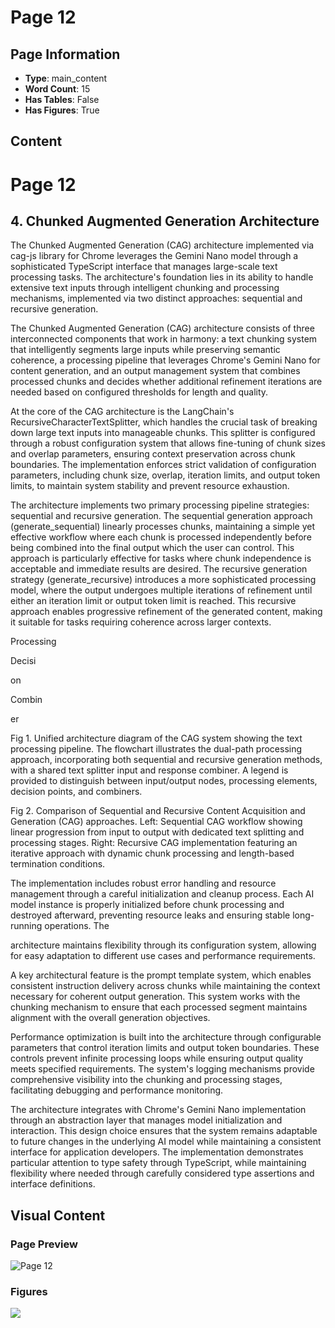 # Page 12

## Page Information

- **Type**: main_content
- **Word Count**: 15
- **Has Tables**: False
- **Has Figures**: True

## Content

# Page 12

## 4. Chunked Augmented Generation Architecture

The Chunked Augmented Generation (CAG) architecture implemented via cag-js library for Chrome leverages the Gemini Nano model through a sophisticated TypeScript interface that manages large-scale text processing tasks. The architecture's foundation lies in its ability to handle extensive text inputs through intelligent chunking and processing mechanisms, implemented via two distinct approaches: sequential and recursive generation.

The Chunked Augmented Generation (CAG) architecture consists of three interconnected components that work in harmony: a text chunking system that intelligently segments large inputs while preserving semantic coherence, a processing pipeline that leverages Chrome's Gemini Nano for content generation, and an output management system that combines processed chunks and decides whether additional refinement iterations are needed based on configured thresholds for length and quality.

At the core of the CAG architecture is the LangChain's RecursiveCharacterTextSplitter, which handles the crucial task of breaking down large text inputs into manageable chunks. This splitter is configured through a robust configuration system that allows fine-tuning of chunk sizes and overlap parameters, ensuring context preservation across chunk boundaries. The implementation enforces strict validation of configuration parameters, including chunk size, overlap, iteration limits, and output token limits, to maintain system stability and prevent resource exhaustion.

The architecture implements two primary processing pipeline strategies: sequential and recursive generation. The sequential generation approach (generate\_sequential) linearly processes chunks, maintaining a simple yet effective workflow where each chunk is processed independently before being combined into the final output which the user can control. This approach is particularly effective for tasks where chunk independence is acceptable and immediate results are desired. The recursive generation strategy (generate\_recursive) introduces a more sophisticated processing model, where the output undergoes multiple iterations of refinement until either an iteration limit or output token limit is reached. This recursive approach enables progressive refinement of the generated content, making it suitable for tasks requiring coherence across larger contexts.

Processing

Decisi

on

Combin

er

Fig 1. Unified architecture diagram of the CAG system showing the text processing pipeline. The flowchart illustrates the dual-path processing approach, incorporating both sequential and recursive generation methods, with a shared text splitter input and response combiner. A legend is provided to distinguish between input/output nodes, processing elements, decision points, and combiners.

<!-- image -->

Fig 2. Comparison of Sequential and Recursive Content Acquisition and Generation (CAG) approaches. Left: Sequential CAG workflow showing linear progression from input to output with dedicated text splitting and processing stages. Right: Recursive CAG implementation featuring an iterative approach with dynamic chunk processing and length-based termination conditions.

<!-- image -->

The implementation includes robust error handling and resource management through a careful initialization and cleanup process. Each AI model instance is properly initialized before chunk processing and destroyed afterward, preventing resource leaks and ensuring stable long-running operations. The

architecture maintains flexibility through its configuration system, allowing for easy adaptation to different use cases and performance requirements.

A key architectural feature is the prompt template system, which enables consistent instruction delivery across chunks while maintaining the context necessary for coherent output generation. This system works with the chunking mechanism to ensure that each processed segment maintains alignment with the overall generation objectives.

Performance optimization is built into the architecture through configurable parameters that control iteration limits and output token boundaries. These controls prevent infinite processing loops while ensuring output quality meets specified requirements. The system's logging mechanisms provide comprehensive visibility into the chunking and processing stages, facilitating debugging and performance monitoring.

The architecture integrates with Chrome's Gemini Nano implementation through an abstraction layer that manages model initialization and interaction. This design choice ensures that the system remains adaptable to future changes in the underlying AI model while maintaining a consistent interface for application developers. The implementation demonstrates particular attention to type safety through TypeScript, while maintaining flexibility where needed through carefully considered type assertions and interface definitions.

## Visual Content

### Page Preview

![Page 12](/projects/llms/images/CAG_Chunked_Augmented_Generation_for_Google_Chromes_Builtin_Gemini_Nano_page_12.png)

### Figures

![](/projects/llms/figures/CAG_Chunked_Augmented_Generation_for_Google_Chromes_Builtin_Gemini_Nano_page_12_figure_1.png)

